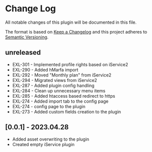 # Change Log

All notable changes of this plugin will be documented in this file.

The format is based on [Keep a Changelog](http://keepachangelog.com/)
and this project adheres to [Semantic Versioning](http://semver.org/).

## unreleased

- EXL-301 - Implemented profile rights based on iService2
- EXL-290 - Added hMarfa import
- EXL-292 - Moved "Monthly plan" from iService2
- EXL-294 - Migrated views from iService2
- EXL-287 - Added plugin config handling
- EXL-284 - Clean up unnecessary menu items
- EXL-285 - Added htaccess based redirect to https 
- EXL-274 - Added import tab to the config page
- EXL-274 - config page to the plugin
- EXL-273 - Added custom fields creation to the plugin

## [0.0.1] - 2023.04.28

- Added asset overwriting to the plugin
- Created empty iService plugin
